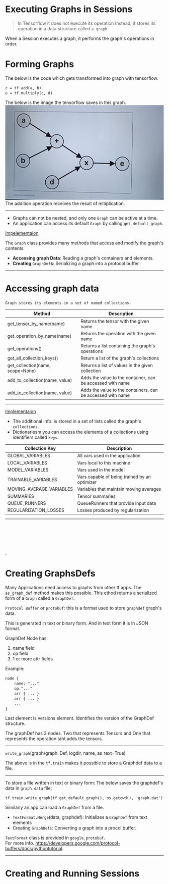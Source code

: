 # Executing Graphs in Sessions

> In Tensorflow it does not execute its operation Instead, it stores its operation in a data structure called `a graph`

When a Session executes a graph, it performs the graph's operations in order.

# Forming Graphs

The below is the code which gets transformed into graph with tensorflow.
```Code
c = tf.add(a, b)
e = tf.multiply(c, d)
```
The below is the image the tensorflow saves in this graph.
![Image](./image%20graph.jpeg)
The addition operation receives the result of mltiplication.

---

- Graphs can not be nested, and only one `Graph` can be active at a time. 
- An application can access its default `Graph` by calling `get_default_graph`. 

[Impelementaion](./Code4.md)

The `Graph` class provides many methods that access and modify the graph's contents.

- **Accessing graph Data**: Reading a graph's containers and elements.
- **Creating** `GraphDef`**s**: Serializing a graph into a protocol buffer
----

# Accessing graph data

`Graph stores its elements in a set of named collections.`

| Method                           | Description                                                 |
| -------------------------------- | ----------------------------------------------------------- |
| get_tensor_by_name(name)         | Returns the tensor with the given name                      |
| get_operation_by_name(name)      | Returns the operation with the given name                   |
| get_operations()                 | Returns a list containing the graph's operations            |
| get_all_collection_keys()        | Return a list of the graph's collections                    |
| get_collection(name, scope=None) | Returns a list of values in the given collection            |
| add_to_collection(name, value)   | Adds the value to the container, can be accessed with name  |
| add_to_collection(name, value)   | Adds the value to the containers, can be accessed with name |

---

[Implementaion](./Code4.md)

- The additional info. is stored in a set of lists called the graph's `collections`.
- Dictionariesm you can access the elements of a collections using identifiers called `keys`. 

| Collection Key           | Description                                   |
| ------------------------ | --------------------------------------------- |
| GLOBAL_VARIABLES         | All vars used in the application              |
| LOCAL_VARIABLES          | Vars local to this machine                    |
| MODEL_VARIABLES          | Vars used in the model                        |
| TRAINABLE_VARIABLES      | Vars capable of being trained by an optimizer |
| MOVING_AVERAGE_VARIABLES | Variables that maintain moving averages       |
| SUMMARIES                | Tensor summaries                              |
| QUEUE_RUNNERS            | QueueRunners that provide input data          |
| REGULARIZATION_LOSSES    | Losses produced by regularization             |
---
\
\
\
\
\
.

# Creating GraphsDefs

Many Applications need access to graphs from other tf apps. The `as_graph_def` method makes this possible. This ethod returns a serialized form of a `Graph` called a `GraphDef`.

`Protocol Buffer` or `protobuf`: this is a format used to store `graphdef` graph's data.

This is generated in text or binary form. And in text form it is in JSON format.

GraphDef Node has:
1. name field
2. op field
3. 1 or more attr fields

Example:
```Code
node {
    name: "..."
    op:"..."
    arr { ... }
    arr { ... }
    ...
}
```

Last element is versions element. Identifies the version of the GraphDef structure.

The graphDef has 3 nodes. Two that represents Tensors and One that represents the operation taht adds the tensors.

---
`write_graph`(graph/graph_Def, logdir, name, as_text=True)

The above is in the `tf.train` makes it possible to store a Graphdef data to a file.

---

To store a file written in text or binary form:
The below saves the graphdef's data in `graph.data` file:

```Code
tf.train.write_graph(tf.get_default_graph(), os.getcwd(), 'graph.dat')
```
Similarly an app can load a `GraphDef` from a file.

- `TextFormat.Merge`(data, graphdef): Initializes a `GraphDef` from text elements
- Creating `GraphDefs`: Converting a graph into a procol buffer.

`TextFormat` class is provided in `google.protobuf`.\
For more info. https://developers.google.com/protocol-buffers/docs/pythontutorial.

----

# Creating and Running Sessions
